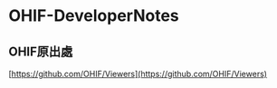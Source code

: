# OHIF-DeveloperNotes

## OHIF原出處
[https://github.com/OHIF/Viewers](https://github.com/OHIF/Viewers)
